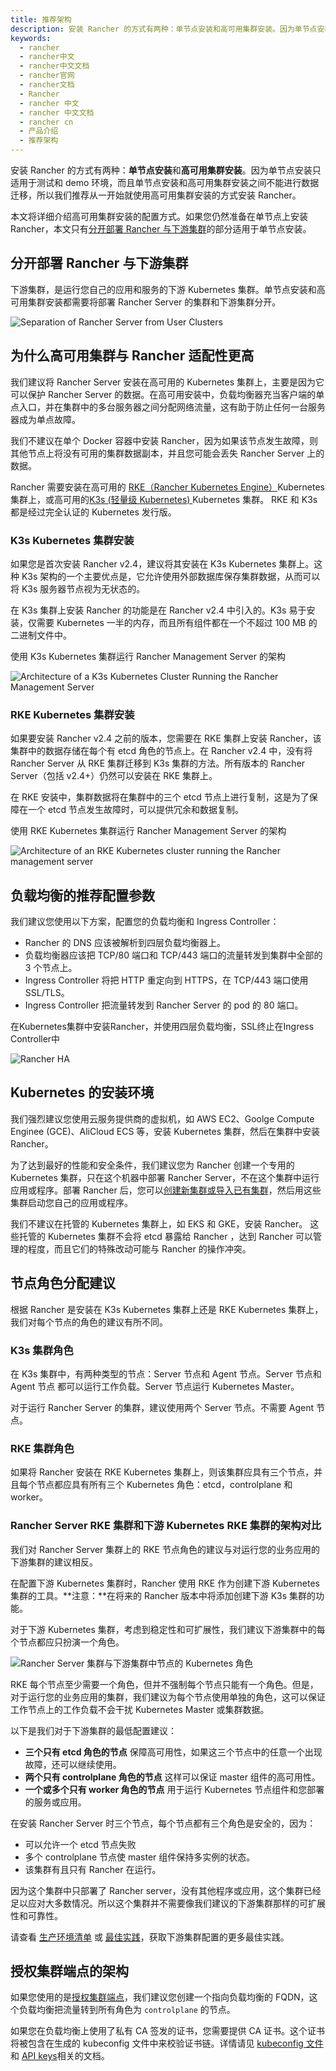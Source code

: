 ```yaml
---
title: 推荐架构
description: 安装 Rancher 的方式有两种：单节点安装和高可用集群安装。因为单节点安装只适用于测试和 demo 环境，而且单节点安装和高可用集群安装之间不能进行数据迁移，所以我们推荐从一开始就使用高可用集群安装的方式安装 Rancher。本文将详细介绍高可用集群安装的配置方式。如果您仍然准备在单节点上安装 Rancher，本文只有分开部署 Rancher 与下游集群的部分适用于单节点安装。
keywords:
  - rancher
  - rancher中文
  - rancher中文文档
  - rancher官网
  - rancher文档
  - Rancher
  - rancher 中文
  - rancher 中文文档
  - rancher cn
  - 产品介绍
  - 推荐架构
---
```


安装 Rancher 的方式有两种：**单节点安装**和**高可用集群安装**。因为单节点安装只适用于测试和 demo 环境，而且单节点安装和高可用集群安装之间不能进行数据迁移，所以我们推荐从一开始就使用高可用集群安装的方式安装 Rancher。

本文将详细介绍高可用集群安装的配置方式。如果您仍然准备在单节点上安装 Rancher，本文只有[分开部署 Rancher 与下游集群](#分开部署-rancher-与下游集群)的部分适用于单节点安装。

## 分开部署 Rancher 与下游集群

下游集群，是运行您自己的应用和服务的下游 Kubernetes 集群。单节点安装和高可用集群安装都需要将部署 Rancher Server 的集群和下游集群分开。

![Separation of Rancher Server from User Clusters](/img/rancher/rancher-architecture-separation-of-rancher-server.svg)

## 为什么高可用集群与 Rancher 适配性更高

我们建议将 Rancher Server 安装在高可用的 Kubernetes 集群上，主要是因为它可以保护 Rancher Server 的数据。在高可用安装中，负载均衡器充当客户端的单点入口，并在集群中的多台服务器之间分配网络流量，这有助于防止任何一台服务器成为单点故障。

我们不建议在单个 Docker 容器中安装 Rancher，因为如果该节点发生故障，则其他节点上将没有可用的集群数据副本，并且您可能会丢失 Rancher Server 上的数据。

Rancher 需要安装在高可用的 [RKE（Rancher Kubernetes Engine）](/docs/rke/_index)Kubernetes 集群上，或高可用的[K3s (轻量级 Kubernetes) ](/docs/k3s/_index)Kubernetes 集群。 RKE 和 K3s 都是经过完全认证的 Kubernetes 发行版。

### K3s Kubernetes 集群安装

如果您是首次安装 Rancher v2.4，建议将其安装在 K3s Kubernetes 集群上。这种 K3s 架构的一个主要优点是，它允许使用外部数据库保存集群数据，从而可以将 K3s 服务器节点视为无状态的。

在 K3s 集群上安装 Rancher 的功能是在 Rancher v2.4 中引入的。K3s 易于安装，仅需要 Kubernetes 一半的内存，而且所有组件都在一个不超过 100 MB 的二进制文件中。

<figcaption> 使用 K3s Kubernetes 集群运行 Rancher Management Server 的架构 </figcaption>

![Architecture of a K3s Kubernetes Cluster Running the Rancher Management Server](/img/rancher/k3s-server-storage.svg)

### RKE Kubernetes 集群安装

如果要安装 Rancher v2.4 之前的版本，您需要在 RKE 集群上安装 Rancher，该集群中的数据存储在每个有 etcd 角色的节点上。在 Rancher v2.4 中，没有将 Rancher Server 从 RKE 集群迁移到 K3s 集群的方法。所有版本的 Rancher Server（包括 v2.4+）仍然可以安装在 RKE 集群上。

在 RKE 安装中，集群数据将在集群中的三个 etcd 节点上进行复制，这是为了保障在一个 etcd 节点发生故障时，可以提供冗余和数据复制。

<figcaption> 使用 RKE Kubernetes 集群运行 Rancher Management Server 的架构 </figcaption>

![Architecture of an RKE Kubernetes cluster running the Rancher management server](/img/rancher/rke-server-storage.svg)

## 负载均衡的推荐配置参数

我们建议您使用以下方案，配置您的负载均衡和 Ingress Controller：

- Rancher 的 DNS 应该被解析到四层负载均衡器上。
- 负载均衡器应该把 TCP/80 端口和 TCP/443 端口的流量转发到集群中全部的 3 个节点上。
- Ingress Controller 将把 HTTP 重定向到 HTTPS，在 TCP/443 端口使用 SSL/TLS。
- Ingress Controller 把流量转发到 Rancher Server 的 pod 的 80 端口。

<figcaption>在Kubernetes集群中安装Rancher，并使用四层负载均衡，SSL终止在Ingress Controller中</figcaption>

![Rancher HA](/img/rancher/ha/rancher2ha.svg)

## Kubernetes 的安装环境

我们强烈建议您使用云服务提供商的虚拟机，如 AWS EC2、Goolge Compute Enginee (GCE)、AliCloud ECS 等，安装 Kubernetes 集群，然后在集群中安装 Rancher。

为了达到最好的性能和安全条件，我们建议您为 Rancher 创建一个专用的 Kubernetes 集群，只在这个机器中部署 Rancher Server，不在这个集群中运行应用或程序。部署 Rancher 后，您可以[创建新集群或导入已有集群](/docs/rancher2.5/cluster-provisioning/_index)，然后用这些集群启动您自己的应用或程序。

我们不建议在托管的 Kubernetes 集群上，如 EKS 和 GKE，安装 Rancher。
这些托管的 Kubernetes 集群不会将 etcd 暴露给 Rancher ，达到 Rancher 可以管理的程度，而且它们的特殊改动可能与 Rancher 的操作冲突。

## 节点角色分配建议

根据 Rancher 是安装在 K3s Kubernetes 集群上还是 RKE Kubernetes 集群上，我们对每个节点的角色的建议有所不同。

### K3s 集群角色

在 K3s 集群中，有两种类型的节点：Server 节点和 Agent 节点。Server 节点和 Agent 节点 都可以运行工作负载。Server 节点运行 Kubernetes Master。

对于运行 Rancher Server 的集群，建议使用两个 Server 节点。不需要 Agent 节点。

### RKE 集群角色

如果将 Rancher 安装在 RKE Kubernetes 集群上，则该集群应具有三个节点，并且每个节点都应具有所有三个 Kubernetes 角色：etcd，controlplane 和 worker。

### Rancher Server RKE 集群和下游 Kubernetes RKE 集群的架构对比

我们对 Rancher Server 集群上的 RKE 节点角色的建议与对运行您的业务应用的下游集群的建议相反。

在配置下游 Kubernetes 集群时，Rancher 使用 RKE 作为创建下游 Kubernetes 集群的工具。**注意：**在将来的 Rancher 版本中将添加创建下游 K3s 集群的功能。

对于下游 Kubernetes 集群，考虑到稳定性和可扩展性，我们建议下游集群中的每个节点都应只扮演一个角色。

![Rancher Server 集群与下游集群中节点的 Kubernetes 角色](/img/rancher/rancher-architecture-node-roles.svg)

RKE 每个节点至少需要一个角色，但并不强制每个节点只能有一个角色。但是，对于运行您的业务应用的集群，我们建议为每个节点使用单独的角色，这可以保证工作节点上的工作负载不会干扰 Kubernetes Master 或集群数据。

以下是我们对于下游集群的最低配置建议：

- **三个只有 etcd 角色的节点** 保障高可用性，如果这三个节点中的任意一个出现故障，还可以继续使用。
- **两个只有 controlplane 角色的节点** 这样可以保证 master 组件的高可用性。
- **一个或多个只有 worker 角色的节点** 用于运行 Kubernetes 节点组件和您部署的服务或应用。

在安装 Rancher Server 时三个节点，每个节点都有三个角色是安全的，因为：

- 可以允许一个 etcd 节点失败
- 多个 controlplane 节点使 master 组件保持多实例的状态。
- 该集群有且只有 Rancher 在运行。

因为这个集群中只部署了 Rancher server，没有其他程序或应用，这个集群已经足以应对大多数情况。所以这个集群并不需要像我们建议的下游集群那样的可扩展性和可靠性。

请查看 [生产环境清单](/docs/rancher2.5/cluster-provisioning/production/_index) 或 [最佳实践](/docs/rancher2.5/best-practices/2.0-2.4/management/_index#tips-for-scaling-and-reliability)，获取下游集群配置的更多最佳实践。

## 授权集群端点的架构

如果您使用的是[授权集群端点](/docs/rancher2.5/overview/architecture/_index)，我们建议您创建一个指向负载均衡的 FQDN，这个负载均衡把流量转到所有角色为 `controlplane` 的节点。

如果您在负载均衡上使用了私有 CA 签发的证书，您需要提供 CA 证书。这个证书将被包含在生成的 kubeconfig 文件中来校验证书链。详情请见 [kubeconfig 文件](/docs/rancher2.5/cluster-admin/cluster-access/kubectl/_index) 和 [API keys](/docs/rancher2.5/user-settings/api-keys/_index)相关的文档。
